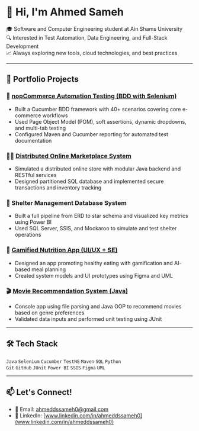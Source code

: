 # 👋 Hi, I'm Ahmed Sameh

🎓 Software and Computer Engineering student at Ain Shams University  
🔍 Interested in Test Automation, Data Engineering, and Full-Stack Development  
📈 Always exploring new tools, cloud technologies, and best practices

---

## 📂 Portfolio Projects

### 🛒 [nopCommerce Automation Testing (BDD with Selenium)](https://github.com/aaahhmdd/demonopcommerce_Automation_testing)
- Built a Cucumber BDD framework with 40+ scenarios covering core e-commerce workflows
- Used Page Object Model (POM), soft assertions, dynamic dropdowns, and multi-tab testing
- Configured Maven and Cucumber reporting for automated test documentation

### 🧑‍🏫 [Distributed Online Marketplace System](https://github.com/aaahhmdd/Online_Market_System)
- Simulated a distributed online store with modular Java backend and RESTful services
- Designed partitioned SQL database and implemented secure transactions and inventory tracking

### 🐾 Shelter Management Database System
- Built a full pipeline from ERD to star schema and visualized key metrics using Power BI
- Used SQL Server, SSIS, and Mockaroo to simulate and test shelter operations

### 🥗 [Gamified Nutrition App (UI/UX + SE)](https://github.com/aaahhmdd/Gamification-of-Nutrition)
- Designed an app promoting healthy eating with gamification and AI-based meal planning
- Created system models and UI prototypes using Figma and UML

### 🎬 [Movie Recommendation System (Java)]()
- Console app using file parsing and Java OOP to recommend movies based on genre preferences
- Validated data inputs and performed unit testing using JUnit

---

## 🛠️ Tech Stack
`Java` `Selenium` `Cucumber` `TestNG` `Maven` `SQL` `Python`  
`Git` `GitHub` `JUnit` `Power BI` `SSIS` `Figma` `UML`

---

## 📫 Let's Connect!
- 📧 Email: ahmeddssameh0@gmail.com  
- 💼 LinkedIn: [www.linkedin.com/in/ahmeddssameh0](www.linkedin.com/in/ahmeddssameh0)

